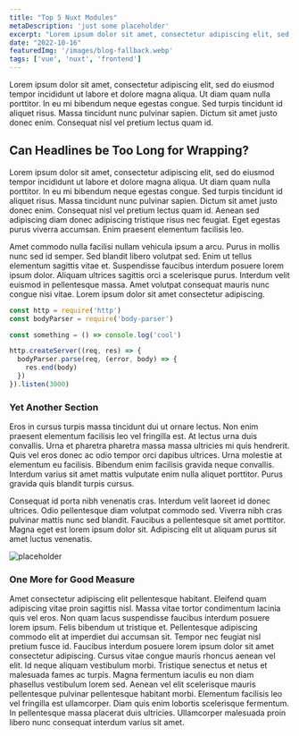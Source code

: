 ```yaml
---
title: "Top 5 Nuxt Modules"
metaDescription: 'just some placeholder'
excerpt: "Lorem ipsum dolor sit amet, consectetur adipiscing elit, sed do eiusmod tempor incididunt ut..."
date: "2022-10-16"
featuredImg: '/images/blog-fallback.webp'
tags: ['vue', 'nuxt', 'frontend']
---
```


Lorem ipsum dolor sit amet, consectetur adipiscing elit, sed do eiusmod tempor incididunt ut labore et dolore magna aliqua. Ut diam quam nulla porttitor. In eu mi bibendum neque egestas congue. Sed turpis tincidunt id aliquet risus. Massa tincidunt nunc pulvinar sapien. Dictum sit amet justo donec enim. Consequat nisl vel pretium lectus quam id.

## Can Headlines be Too Long for Wrapping?

Lorem ipsum dolor sit amet, consectetur adipiscing elit, sed do eiusmod tempor incididunt ut labore et dolore magna aliqua. Ut diam quam nulla porttitor. In eu mi bibendum neque egestas congue. Sed turpis tincidunt id aliquet risus. Massa tincidunt nunc pulvinar sapien. Dictum sit amet justo donec enim. Consequat nisl vel pretium lectus quam id. Aenean sed adipiscing diam donec adipiscing tristique risus nec feugiat. Eget egestas purus viverra accumsan. Enim praesent elementum facilisis leo.

Amet commodo nulla facilisi nullam vehicula ipsum a arcu. Purus in mollis nunc sed id semper. Sed blandit libero volutpat sed. Enim ut tellus elementum sagittis vitae et. Suspendisse faucibus interdum posuere lorem ipsum dolor. Aliquam ultrices sagittis orci a scelerisque purus. Interdum velit euismod in pellentesque massa. Amet volutpat consequat mauris nunc congue nisi vitae. Lorem ipsum dolor sit amet consectetur adipiscing.

```js
const http = require('http')
const bodyParser = require('body-parser')

const something = () => console.log('cool')

http.createServer((req, res) => {
  bodyParser.parse(req, (error, body) => {
    res.end(body)
  })
}).listen(3000)
```

### Yet Another Section

Eros in cursus turpis massa tincidunt dui ut ornare lectus. Non enim praesent elementum facilisis leo vel fringilla est. At lectus urna duis convallis. Urna et pharetra pharetra massa massa ultricies mi quis hendrerit. Quis vel eros donec ac odio tempor orci dapibus ultrices. Urna molestie at elementum eu facilisis. Bibendum enim facilisis gravida neque convallis. Interdum varius sit amet mattis vulputate enim nulla aliquet porttitor. Purus gravida quis blandit turpis cursus.

Consequat id porta nibh venenatis cras. Interdum velit laoreet id donec ultrices. Odio pellentesque diam volutpat commodo sed. Viverra nibh cras pulvinar mattis nunc sed blandit. Faucibus a pellentesque sit amet porttitor. Magna eget est lorem ipsum dolor sit. Adipiscing elit ut aliquam purus sit amet luctus venenatis.

<img src="https://i.imgur.com/WNmG3Q6.jpg" alt="placeholder" />

### One More for Good Measure

Amet consectetur adipiscing elit pellentesque habitant. Eleifend quam adipiscing vitae proin sagittis nisl. Massa vitae tortor condimentum lacinia quis vel eros. Non quam lacus suspendisse faucibus interdum posuere lorem ipsum. Felis bibendum ut tristique et. Pellentesque adipiscing commodo elit at imperdiet dui accumsan sit. Tempor nec feugiat nisl pretium fusce id. Faucibus interdum posuere lorem ipsum dolor sit amet consectetur adipiscing. Cursus vitae congue mauris rhoncus aenean vel elit. Id neque aliquam vestibulum morbi. Tristique senectus et netus et malesuada fames ac turpis. Magna fermentum iaculis eu non diam phasellus vestibulum lorem sed. Aenean vel elit scelerisque mauris pellentesque pulvinar pellentesque habitant morbi. Elementum facilisis leo vel fringilla est ullamcorper. Diam quis enim lobortis scelerisque fermentum. In pellentesque massa placerat duis ultricies. Ullamcorper malesuada proin libero nunc consequat interdum varius sit amet.
